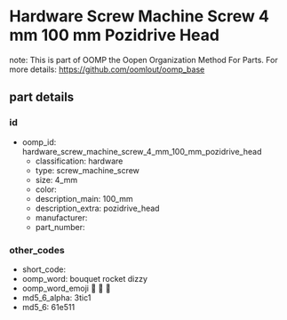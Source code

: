 # Hardware Screw Machine Screw 4 mm 100 mm Pozidrive Head  

note: This is part of OOMP the Oopen Organization Method For Parts. For more details: https://github.com/oomlout/oomp_base

##  part details





### id
* oomp_id: hardware_screw_machine_screw_4_mm_100_mm_pozidrive_head
  * classification: hardware
  * type: screw_machine_screw
  * size: 4_mm
  * color: 
  * description_main: 100_mm
  * description_extra: pozidrive_head
  * manufacturer: 
  * part_number: 

### other_codes
* short_code: 
* oomp_word: bouquet rocket dizzy
* oomp_word_emoji :bouquet: :rocket: :dizzy:
* md5_6_alpha: 3tic1
* md5_6: 61e511
